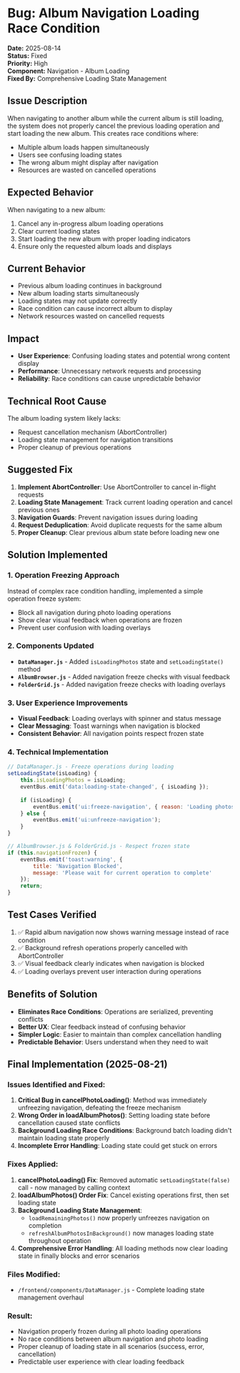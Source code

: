 # Bug: Album Navigation Loading Race Condition

**Date:** 2025-08-14  
**Status:** Fixed  
**Priority:** High  
**Component:** Navigation - Album Loading  
**Fixed By:** Comprehensive Loading State Management

## Issue Description
When navigating to another album while the current album is still loading, the system does not properly cancel the previous loading operation and start loading the new album. This creates race conditions where:
- Multiple album loads happen simultaneously
- Users see confusing loading states
- The wrong album might display after navigation
- Resources are wasted on cancelled operations

## Expected Behavior
When navigating to a new album:
1. Cancel any in-progress album loading operations
2. Clear current loading states
3. Start loading the new album with proper loading indicators
4. Ensure only the requested album loads and displays

## Current Behavior
- Previous album loading continues in background
- New album loading starts simultaneously
- Loading states may not update correctly
- Race condition can cause incorrect album to display
- Network resources wasted on cancelled requests

## Impact
- **User Experience**: Confusing loading states and potential wrong content display
- **Performance**: Unnecessary network requests and processing
- **Reliability**: Race conditions can cause unpredictable behavior

## Technical Root Cause
The album loading system likely lacks:
- Request cancellation mechanism (AbortController)
- Loading state management for navigation transitions
- Proper cleanup of previous operations

## Suggested Fix
1. **Implement AbortController**: Use AbortController to cancel in-flight requests
2. **Loading State Management**: Track current loading operation and cancel previous ones
3. **Navigation Guards**: Prevent navigation issues during loading
4. **Request Deduplication**: Avoid duplicate requests for the same album
5. **Proper Cleanup**: Clear previous album state before loading new one

## Solution Implemented

### 1. **Operation Freezing Approach**
Instead of complex race condition handling, implemented a simple operation freeze system:
- Block all navigation during photo loading operations
- Show clear visual feedback when operations are frozen
- Prevent user confusion with loading overlays

### 2. **Components Updated**
- **`DataManager.js`** - Added `isLoadingPhotos` state and `setLoadingState()` method
- **`AlbumBrowser.js`** - Added navigation freeze checks with visual feedback
- **`FolderGrid.js`** - Added navigation freeze checks with loading overlays

### 3. **User Experience Improvements**
- **Visual Feedback**: Loading overlays with spinner and status message
- **Clear Messaging**: Toast warnings when navigation is blocked
- **Consistent Behavior**: All navigation points respect frozen state

### 4. **Technical Implementation**
```javascript
// DataManager.js - Freeze operations during loading
setLoadingState(isLoading) {
    this.isLoadingPhotos = isLoading;
    eventBus.emit('data:loading-state-changed', { isLoading });
    
    if (isLoading) {
        eventBus.emit('ui:freeze-navigation', { reason: 'Loading photos...' });
    } else {
        eventBus.emit('ui:unfreeze-navigation');
    }
}

// AlbumBrowser.js & FolderGrid.js - Respect frozen state
if (this.navigationFrozen) {
    eventBus.emit('toast:warning', { 
        title: 'Navigation Blocked', 
        message: 'Please wait for current operation to complete' 
    });
    return;
}
```

## Test Cases Verified
1. ✅ Rapid album navigation now shows warning message instead of race condition
2. ✅ Background refresh operations properly cancelled with AbortController
3. ✅ Visual feedback clearly indicates when navigation is blocked
4. ✅ Loading overlays prevent user interaction during operations

## Benefits of Solution
- **Eliminates Race Conditions**: Operations are serialized, preventing conflicts
- **Better UX**: Clear feedback instead of confusing behavior
- **Simpler Logic**: Easier to maintain than complex cancellation handling
- **Predictable Behavior**: Users understand when they need to wait

## Final Implementation (2025-08-21)

### Issues Identified and Fixed:
1. **Critical Bug in cancelPhotoLoading()**: Method was immediately unfreezing navigation, defeating the freeze mechanism
2. **Wrong Order in loadAlbumPhotos()**: Setting loading state before cancellation caused state conflicts
3. **Background Loading Race Conditions**: Background batch loading didn't maintain loading state properly
4. **Incomplete Error Handling**: Loading state could get stuck on errors

### Fixes Applied:
1. **cancelPhotoLoading() Fix**: Removed automatic `setLoadingState(false)` call - now managed by calling context
2. **loadAlbumPhotos() Order Fix**: Cancel existing operations first, then set loading state
3. **Background Loading State Management**: 
   - `loadRemainingPhotos()` now properly unfreezes navigation on completion
   - `refreshAlbumPhotosInBackground()` now manages loading state throughout operation
4. **Comprehensive Error Handling**: All loading methods now clear loading state in finally blocks and error scenarios

### Files Modified:
- `/frontend/components/DataManager.js` - Complete loading state management overhaul

### Result:
- Navigation properly frozen during all photo loading operations
- No race conditions between album navigation and photo loading  
- Proper cleanup of loading state in all scenarios (success, error, cancellation)
- Predictable user experience with clear loading feedback